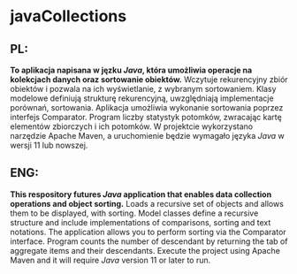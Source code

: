 # javaCollections
## **PL:**
**To aplikacja napisana w jęzku *Java*, która umożliwia operacje na kolekcjach danych oraz sortowanie obiektów.** Wczytuje rekurencyjny zbiór obiektów i pozwala na ich wyświetlanie, z wybranym sortowaniem. Klasy modelowe definiują strukturę rekurencyjną, uwzględniają implementacje porównań, sortowania. Aplikacja umożliwia wykonanie sortowania poprzez interfejs Comparator. Program liczby statystyk potomków, zwracając kartę elementów zbiorczych i ich potomków. W projektcie wykorzystano narzędzie Apache Maven, a uruchomienie będzie wymagało języka *Java* w wersji 11 lub nowszej.


## **ENG:**
**This respository futures *Java* application that enables data collection operations and object sorting.** Loads a recursive set of objects and allows them to be displayed, with sorting. Model classes define a recursive structure and include implementations of comparisons, sorting and text notations. The application allows you to perform sorting via the Comparator interface. Program counts the number of descendant by returning the tab of aggregate items and their descendants. Execute the project using Apache Maven and it will require *Java* version 11 or later to run.
